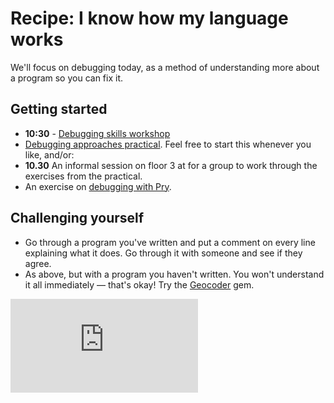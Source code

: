# Recipe: I know how my language works

We'll focus on debugging today, as a method of understanding more about a program so you can fix it.

## Getting started

* **10:30** - [Debugging skills workshop](https://github.com/makersacademy/skills-workshops/tree/master/week-1/debugging_1)
* [Debugging approaches practical](https://github.com/makersacademy/skills-workshops/blob/master/practicals/debugging/debugging_approaches.md). Feel free to start this whenever you like, and/or:
* **10.30** An informal session on floor 3 at for a group to work through the exercises from the practical.
* An exercise on [debugging with Pry](https://learn.co/lessons/debugging-with-pry).

## Challenging yourself

* Go through a program you've written and put a comment on every line explaining what it does. Go through it with someone and see if they agree.
* As above, but with a program you haven't written. You won't understand it all immediately — that's okay! Try the [Geocoder](https://github.com/alexreisner/geocoder) gem.


![Tracking pixel](https://githubanalytics.herokuapp.com/course/goals/recipes/understanding_language_1.md)
